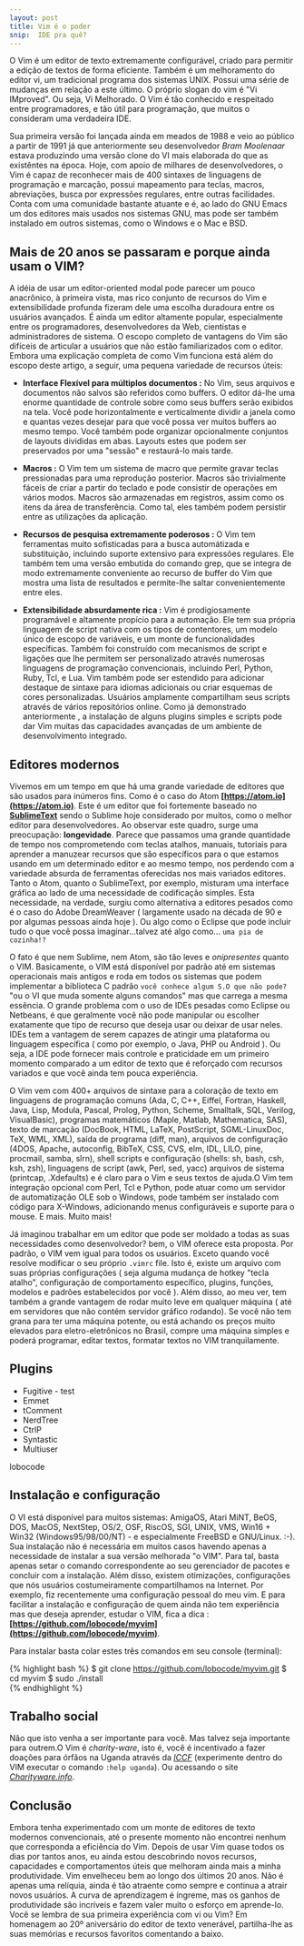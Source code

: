 ```yaml
---
layout: post
title: Vim é o poder
snip:  IDE pra quê? 
---
```


O Vim é um editor de texto extremamente configurável, criado para permitir a edição de textos de forma eficiente. Também é um melhoramento do editor vi, um tradicional programa dos sistemas UNIX. Possui uma série de mudanças em relação a este último. O próprio slogan do vim é "Vi IMproved". Ou seja, Vi Melhorado. O Vim é tão conhecido e respeitado entre programadores, e tão útil para programação, que muitos o consideram uma verdadeira IDE. 

Sua primeira versão foi lançada ainda em meados de 1988 e veio ao público a partir de 1991 já que anteriormente seu desenvolvedor *Bram Moolenaar* estava produzindo uma versão clone do VI mais elaborada do que as existêntes na época. Hoje, com apoio de milhares de desenvolvedores, o Vim é capaz de reconhecer mais de 400 sintaxes de linguagens de programação e marcação, possui mapeamento para teclas, macros, abreviações, busca por expressões regulares, entre outras facilidades. Conta com uma comunidade bastante atuante e é, ao lado do GNU Emacs um dos editores mais usados nos sistemas GNU, mas pode ser também instalado em outros sistemas, como o Windows e o Mac e BSD.

## Mais de 20 anos se passaram e porque ainda usam o VIM? ##
A idéia de usar um editor-oriented modal pode parecer um pouco anacrônico, à primeira vista, mas rico conjunto de recursos do Vim e extensibilidade profunda fizeram dele uma escolha duradoura entre os usuários avançados. É ainda um editor altamente popular, especialmente entre os programadores, desenvolvedores da Web, cientistas e administradores de sistema. O escopo completo de vantagens do Vim são difíceis de articular a usuários que não estão familiarizados com o editor. Embora uma explicação completa de como Vim funciona está além do escopo deste artigo, a seguir, uma pequena variedade de recursos úteis:

* **Interface Flexível para  múltiplos documentos :** No Vim, seus arquivos e documentos não salvos são referidos como buffers. O editor dá-lhe uma enorme quantidade de controle sobre como seus buffers serão exibidos na tela. Você pode horizontalmente e verticalmente dividir a janela como e quantas vezes desejar para que você possa ver muitos buffers ao mesmo tempo. Você também pode organizar opcionalmente conjuntos de layouts divididas em abas. Layouts estes que podem ser preservados por uma  "sessão" e restaurá-lo mais tarde.

* **Macros :** O Vim tem um sistema de macro que permite gravar teclas pressionadas para uma reprodução posterior. Macros são trivialmente fáceis de criar a partir do teclado e pode consistir de operações em vários modos. Macros são armazenadas em registros, assim como os itens da área de transferência. Como tal, eles também podem persistir entre as utilizações da aplicação.

* **Recursos de pesquisa extremamente poderosos :** O Vim tem ferramentas muito sofisticadas para a busca automátizada e substituição, incluindo suporte extensivo para expressões regulares. Ele também tem uma versão embutida do comando grep, que se integra de modo extremamente conveniente ao recurso de buffer do Vim que mostra uma lista de resultados e permite-lhe saltar convenientemente entre eles.

* **Extensibilidade absurdamente rica :** Vim é prodigiosamente programável e altamente propício para a automação. Ele tem sua própria linguagem de script nativa com os tipos de contentores, um modelo único de escopo de variáveis, e um monte de funcionalidades específicas. Também foi construído com mecanismos de script e ligações que lhe permitem ser personalizado através numerosas linguagens de programação convencionais, incluindo Perl, Python, Ruby, Tcl, e Lua. Vim também pode ser estendido para adicionar destaque de sintaxe para idiomas adicionais ou criar esquemas de cores personalizadas. Usuários amplamente compartilham seus scripts através de vários repositórios online. Como já demonstrado anteriormente , a instalação de alguns plugins simples e scripts pode dar Vim muitas das capacidades avançadas de um ambiente de desenvolvimento integrado.

## Editores modernos ##
Vivemos em um tempo em que há uma grande variedade de editores que são usados para inúmeros fins. Como é o caso do Atom **[https://atom.io](https://atom.io)**. Este é um editor que foi fortemente baseado no **[SublimeText](www.sublimetext.com)** sendo o Sublime hoje considerado por muitos, como o melhor editor para desenvolvedores. Ao observar este quadro, surge uma preocupação: **longevidade**. Parece que passamos uma grande quantidade de tempo nos comprometendo com teclas atalhos, manuais, tutoriais para aprender a manuzear recursos que são específicos para o que estamos usando em um determinado editor e ao mesmo tempo, nos perdendo com a variedade absurda de ferramentas oferecidas nos mais variados editores. Tanto o Atom, quanto o SublimeText, por exemplo, misturam uma interface gráfica ao lado de uma necessidade de codificação simples. Esta necessidade, na verdade, surgiu como alternativa a editores pesados como é o caso do Adobe DreamWeaver ( largamente usado na década de 90 e por algumas pessoas ainda hoje ). Ou algo como o Eclipse que pode incluir tudo o que você possa imaginar...talvez até algo como... ```uma pia de cozinha!?```

O fato é que nem Sublime, nem Atom, são tão leves e *onipresentes* quanto o VIM. Basicamente, o VIM está disponível por padrão até em sistemas operacionais mais antigos e roda em todos os sistemas que podem implementar a biblioteca C padrão ```você conhece algum S.O que não pode?``` "ou o VI que muda somente alguns comandos" mas que carrega a mesma essência. O grande problema com o uso de IDEs pesadas como Eclipse ou Netbeans, é que geralmente você não pode manipular ou escolher exatamente que tipo de recurso que deseja usar ou deixar de usar neles. IDEs tem a vantagem de serem capazes de atingir uma plataforma ou linguagem específica ( como por exemplo, o Java, PHP ou Android ). Ou seja, a IDE pode fornecer mais controle e praticidade em um primeiro momento comparado a um editor de texto que é reforçado com recursos variados e que você ainda tem pouca experiência.

O Vim vem com 400+ arquivos de sintaxe para a coloração de texto em linguagens de programação comuns (Ada, C, C++, Eiffel, Fortran, Haskell, Java, Lisp, Modula, Pascal, Prolog, Python, Scheme, Smalltalk, SQL, Verilog, VisualBasic), programas matemáticos (Maple, Matlab, Mathematica, SAS), texto de marcação (DocBook, HTML, LaTeX, PostScript, SGML-LinuxDoc, TeX, WML, XML), saída de programa (diff, man), arquivos de configuração (4DOS, Apache, autoconfig, BibTeX, CSS, CVS, elm, IDL, LILO, pine, procmail, samba, slrn), shell scripts e configuração (shells: sh, bash, csh, ksh, zsh), linguagens de script  (awk, Perl, sed, yacc) arquivos de sistema (printcap, .Xdefaults) e é claro para o Vim e seus textos de ajuda.O Vim tem integração opcional com Perl, Tcl e Python, pode atuar como um servidor de automatização OLE sob o Windows, pode também ser instalado com código para X-Windows, adicionando menus configuráveis e suporte para o mouse. E mais.  Muito mais!

Já imaginou trabalhar em um editor que pode ser moldado a todas as suas necessidades como desenvolvedor? bem, o VIM oferece esta proposta. Por padrão, o VIM vem igual para todos os usuários. Exceto quando você resolve modificar o seu próprio ```.vimrc``` file. Isto é, existe um arquivo com suas próprias configurações ( seja alguma mudança de hotkey "tecla atalho", configuração de comportamento específico, plugins, funções, modelos e padrões estabelecidos por você ). Além disso, ao meu ver, tem também a grande vantagem de rodar muito leve em qualquer máquina ( até em servidores que não contém servidor gráfico rodando). Se você não tem grana para ter uma máquina potente, ou está achando os preços muito elevados para eletro-eletrônicos no Brasil, compre uma máquina simples e poderá programar, editar textos, formatar textos no VIM tranquilamente.

## Plugins ##

* Fugitive - test
* Emmet
* tComment
* NerdTree
* CtrlP
* Syntastic
* Multiuser
 
lobocode

 
## Instalação e configuração ##
O VI está disponível para muitos sistemas: AmigaOS, Atari MiNT, BeOS, DOS, MacOS, NextStep, OS/2, OSF, RiscOS, SGI, UNIX, VMS, Win16 + Win32 (Windows95/98/00/NT) - e especialmente FreeBSD e GNU/Linux.  :-). Sua instalação não é necessária em muitos casos havendo apenas a necessidade de instalar a sua versão melhorada "o VIM". Para tal, basta apenas setar o comando correspondente ao seu gerenciador de pacotes e concluir com a instalação. Além disso, existem otimizações, configurações que nós usuários costumeiramente compartilhamos na Internet. Por exemplo, fiz recentemente uma configuração pessoal do meu vim. E para facilitar a instalação e configuração de quem ainda não tem experiência mas que deseja aprender, estudar o VIM, fica a dica : **[https://github.com/lobocode/myvim](https://github.com/lobocode/myvim)**.

Para instalar basta colar estes três comandos em seu console (terminal):  

{% highlight bash %}
$ git clone https://github.com/lobocode/myvim.git
$ cd myvim
$ sudo ./install                    
{% endhighlight %}

## Trabalho social ##
Não que isto venha a ser importante para você. Mas talvez seja importante para outrem.O Vim é *charity-ware*, isto é, você é incentivado a fazer
doações para órfãos na Uganda através da *[ICCF](http://iccf-holland.org/)* (experimente dentro do VIM executar o comando ```:help uganda```). Ou acessando o site *[Charityware.info](http://charityware.info/)*.

## Conclusão ##
Embora tenha experimentado com um monte de editores de texto modernos convencionais, até o presente momento não encontrei nenhum que corresponda a eficiência do Vim. Depois de usar Vim quase todos os dias por tantos anos, eu ainda estou descobrindo novos recursos, capacidades e comportamentos úteis que melhoram ainda mais a minha produtividade. Vim envelheceu bem ao longo dos últimos 20 anos. Não é apenas uma relíquia, ainda é tão atraente como sempre e continua a atrair novos usuários. A curva de aprendizagem é íngreme, mas os ganhos de produtividade são incríveis e fazem valer muito o esforço em aprende-lo. Você se lembra de sua primeira experiência com vi ou Vim? Em homenagem ao 20º aniversário do editor de texto venerável, partilha-lhe as suas memórias e recursos favoritos comentando a baixo.
